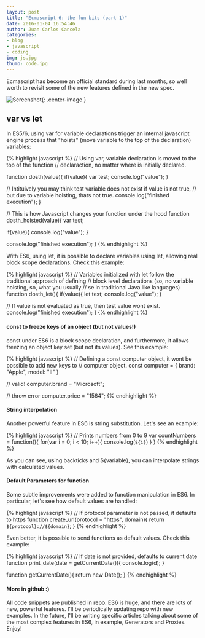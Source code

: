 ```yaml
---
layout: post
title: "Ecmascript 6: the fun bits (part 1)"
date: 2016-01-04 16:54:46
author: Juan Carlos Cancela
categories: 
- blog
- javascript
- coding
img: js.jpg
thumb: code.jpg
---
```


Ecmascript has become an official standard during last months, so well worth to revisit some of the new features defined
in the new spec.

![Screenshot](http://codecondo.com/wp-content/uploads/2015/06/20-Resources-on-ES6-for-JavaScript-Developers.jpg){: .center-image }


## var vs let

In ES5/6, using var for variable declarations trigger an internal javascript engine process that "hoists" (move variable
to the top of the declaration) variables:

{% highlight javascript %}
// Using var, variable declaration is moved to the top of the function
// declaraction, no matter where is initially declared.

function dosth(value){
  if(value){
    var test;
    console.log("value");
  }

  // Intituively you may think test variable does not exist if value is not true,
  // but due to variable hoisting, thats not true.
  console.log("finished execution");
}

// This is how Javascript changes your function under the hood
function dosth_hoisted(value){
  var test;

  if(value){
     console.log("value");
  }

  console.log("finished execution");
}
{% endhighlight %}


With ES6, using let, it is possible to declare variables using let, allowing real block scope declarations. Check this
example:

{% highlight javascript %}
// Variables initialized with let follow the traditional approach of defining
// block level declarations (so, no variable hoisting, so, what you usually
// se in traditional Java like languages)
function dosth_let(){
  if(value){
    let test;
    console.log("value");
  }

  // If value is not evaluated as true, then test value wont exist.
  console.log("finished execution");
}
{% endhighlight %}


#### const to freeze keys of an object (but not values!)

const under ES6 is a block scope declaration, and furthermore, it allows freezing an object key set (but not its values). 
See this example:

{% highlight javascript %}
// Defining a const computer object, it wont be possible to add new keys to
// computer object.
const computer = {
  brand: "Apple",
  model: "II"
}

// valid!
computer.brand = "Microsoft";

// throw error
computer.price = "1564";
{% endhighlight %}


#### String interpolation

Another powerful feature in ES6 is string substitution. Let's see an example:
 
{% highlight javascript %}
// Prints numbers from 0 to 9
var countNumbers  = function(){
  for(var i = 0; i < 10; i++){
    console.log(`${i}`)
  }
}
{% endhighlight %}

As you can see, using backticks and ${variable}, you can interpolate strings with calculated values.


#### Default Parameters for function

Some subtle improvements were added to function manipulation in ES6. In particular, let's see how default values are 
handled:


{% highlight javascript %}
// If protocol parameter is not passed, it defaults to https
function create_url(protocol = "https", domain){
  return `${protocol}://${domain}`;
}
{% endhighlight %}


Even better, it is possible to send functions as default values. Check this example:

{% highlight javascript %}
// If date is not provided, defaults to current date
function print_date(date = getCurrentDate()){
  console.log(d);
}

function getCurrentDate(){
  return new Date();
}
{% endhighlight %}


#### More in github :) 

All code snippets are published in [repo](https://github.com/juancancela/es6-examples). ES6 is huge, and there are lots 
of new, powerful features. I'll be periodically updating repo with new examples. 
In the future, I'll be writing specific articles talking about some of the most complex features in ES6, in example,
Generators and Proxies. Enjoy!
